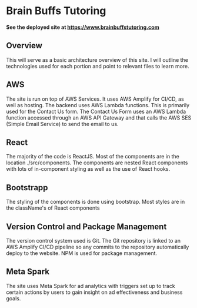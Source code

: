 # Brain Buffs Tutoring 

**See the deployed site at https://www.brainbuffstutoring.com**

## Overview 

This will serve as a basic architecture overview of this site. I will outline the technologies used for each portion and point to relevant files to learn more. 


## AWS 
The site is run on top of AWS Services. It uses AWS Amplify for CI/CD, as well as hosting. The backend uses AWS Lambda functions. This is primarily used for the Contact Us form. The Contact Us Form uses an AWS Lambda function accessed through an AWS API Gateway and that calls the AWS SES (Simple Email Service) to send the email to us. 
## React 

The majority of the code is ReactJS. Most of the components are in the location
./src/components. The components are nested React components with lots of in-component styling as well as the use of React hooks.

## Bootstrapp

The styling of the components is done using bootstrap. Most styles are in the className's of React components


## Version Control and Package Management   

The version control system used is Git. The Git repository is linked to an AWS Amplify CI/CD pipeline so any commits to the repository automatically deploy to the website. NPM is used for package management. 

## Meta Spark  

The site uses Meta Spark for ad analytics with triggers set up to track certain actions by users to gain insight on ad effectiveness and business goals. 
